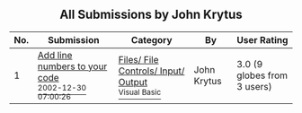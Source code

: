 ﻿<div align="center">

## All Submissions by John Krytus

</div>

No.  | Submission | Category | By   | User Rating
---- | ---------- | -------- | ---- | -----------
1 | [Add line numbers to your code<br /><sup>2002-12-30 07:00:26</sup>](https://github.com/Planet-Source-Code/john-krytus-add-line-numbers-to-your-code__1-41964) | [Files/ File Controls/ Input/ Output<br /><sup>Visual Basic</sup>](../ByCategory/files-file-controls-input-output__1-3.md) | John Krytus | 3.0 (9 globes from 3 users)
